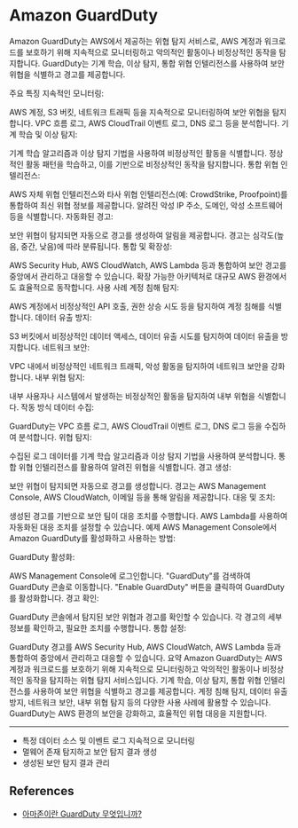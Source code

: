 # Amazon GuardDuty

Amazon GuardDuty는 AWS에서 제공하는 위협 탐지 서비스로, AWS 계정과 워크로드를 보호하기 위해 지속적으로 모니터링하고 악의적인 활동이나 비정상적인 동작을 탐지합니다. GuardDuty는 기계 학습, 이상 탐지, 통합 위협 인텔리전스를 사용하여 보안 위협을 식별하고 경고를 제공합니다.

주요 특징
지속적인 모니터링:

AWS 계정, S3 버킷, 네트워크 트래픽 등을 지속적으로 모니터링하여 보안 위협을 탐지합니다.
VPC 흐름 로그, AWS CloudTrail 이벤트 로그, DNS 로그 등을 분석합니다.
기계 학습 및 이상 탐지:

기계 학습 알고리즘과 이상 탐지 기법을 사용하여 비정상적인 활동을 식별합니다.
정상적인 활동 패턴을 학습하고, 이를 기반으로 비정상적인 동작을 탐지합니다.
통합 위협 인텔리전스:

AWS 자체 위협 인텔리전스와 타사 위협 인텔리전스(예: CrowdStrike, Proofpoint)를 통합하여 최신 위협 정보를 제공합니다.
알려진 악성 IP 주소, 도메인, 악성 소프트웨어 등을 식별합니다.
자동화된 경고:

보안 위협이 탐지되면 자동으로 경고를 생성하여 알림을 제공합니다.
경고는 심각도(높음, 중간, 낮음)에 따라 분류됩니다.
통합 및 확장성:

AWS Security Hub, AWS CloudWatch, AWS Lambda 등과 통합하여 보안 경고를 중앙에서 관리하고 대응할 수 있습니다.
확장 가능한 아키텍처로 대규모 AWS 환경에서도 효율적으로 동작합니다.
사용 사례
계정 침해 탐지:

AWS 계정에서 비정상적인 API 호출, 권한 상승 시도 등을 탐지하여 계정 침해를 식별합니다.
데이터 유출 방지:

S3 버킷에서 비정상적인 데이터 액세스, 데이터 유출 시도를 탐지하여 데이터 유출을 방지합니다.
네트워크 보안:

VPC 내에서 비정상적인 네트워크 트래픽, 악성 활동을 탐지하여 네트워크 보안을 강화합니다.
내부 위협 탐지:

내부 사용자나 시스템에서 발생하는 비정상적인 활동을 탐지하여 내부 위협을 식별합니다.
작동 방식
데이터 수집:

GuardDuty는 VPC 흐름 로그, AWS CloudTrail 이벤트 로그, DNS 로그 등을 수집하여 분석합니다.
위협 탐지:

수집된 로그 데이터를 기계 학습 알고리즘과 이상 탐지 기법을 사용하여 분석합니다.
통합 위협 인텔리전스를 활용하여 알려진 위협을 식별합니다.
경고 생성:

보안 위협이 탐지되면 자동으로 경고를 생성합니다.
경고는 AWS Management Console, AWS CloudWatch, 이메일 등을 통해 알림을 제공합니다.
대응 및 조치:

생성된 경고를 기반으로 보안 팀이 대응 조치를 수행합니다.
AWS Lambda를 사용하여 자동화된 대응 조치를 설정할 수 있습니다.
예제
AWS Management Console에서 Amazon GuardDuty를 활성화하고 사용하는 방법:

GuardDuty 활성화:

AWS Management Console에 로그인합니다.
"GuardDuty"를 검색하여 GuardDuty 콘솔로 이동합니다.
"Enable GuardDuty" 버튼을 클릭하여 GuardDuty를 활성화합니다.
경고 확인:

GuardDuty 콘솔에서 탐지된 보안 위협과 경고를 확인할 수 있습니다.
각 경고의 세부 정보를 확인하고, 필요한 조치를 수행합니다.
통합 설정:

GuardDuty 경고를 AWS Security Hub, AWS CloudWatch, AWS Lambda 등과 통합하여 중앙에서 관리하고 대응할 수 있습니다.
요약
Amazon GuardDuty는 AWS 계정과 워크로드를 보호하기 위해 지속적으로 모니터링하고 악의적인 활동이나 비정상적인 동작을 탐지하는 위협 탐지 서비스입니다. 기계 학습, 이상 탐지, 통합 위협 인텔리전스를 사용하여 보안 위협을 식별하고 경고를 제공합니다. 계정 침해 탐지, 데이터 유출 방지, 네트워크 보안, 내부 위협 탐지 등의 다양한 사용 사례에 활용할 수 있습니다. GuardDuty는 AWS 환경의 보안을 강화하고, 효율적인 위협 대응을 지원합니다.

---

- 특정 데이터 소스 및 이벤트 로그 지속적으로 모니터링
- 멀웨어 존재 탐지하고 보안 탐지 결과 생성
- 생성된 보안 탐지 결과 관리


## References
- [아마존이란 GuardDuty 무엇입니까?](https://docs.aws.amazon.com/ko_kr/guardduty/latest/ug/what-is-guardduty.html)
